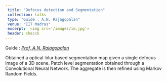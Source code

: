 ```yaml
---
 title: "Defocus detection and Segmentation"
 collection: talks
 type: "Guide : A.N. Rajagopalan"
 venue: "IIT Madras"
 excerpt:  <img src='/images/im.jpg'> 
 header: checck
---
```



Guide : [*Prof. A.N. Rajagopalan*](http://www.ee.iitm.ac.in/ipcvlab/faculty)

Obtained a optical-blur based segmentation map given a single defocus image of a 3D scene. Patch level segmentation obtained through a Convolutional Neural Network. The aggregate is then refined using Markov Random Fields. 
